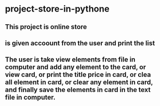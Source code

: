 # project-store-in-pythone
## This project is online store 
## is given accoount from the user and print the list 
## The user is take view elements from file in computer and add any element to the card, or view card, or print the title price in card, or clea all element in card, or clear any element in card, and finally save the elements in card in the text file in computer.
